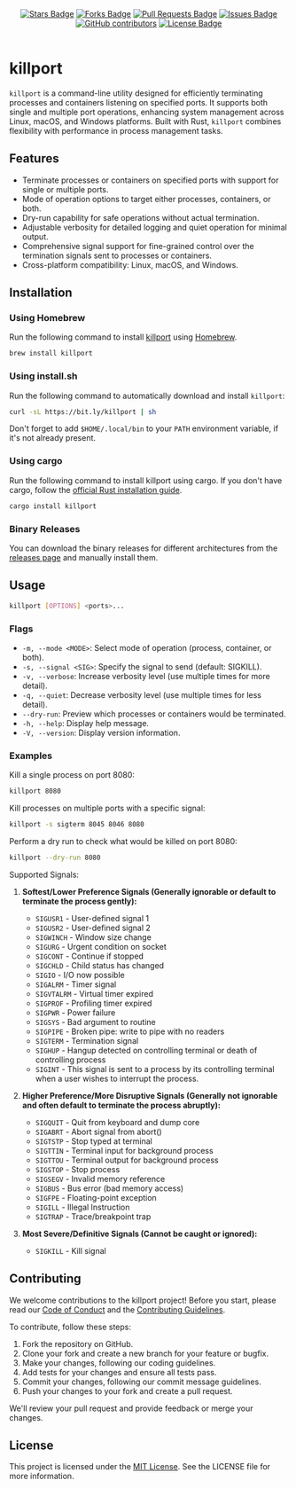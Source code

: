 <div align="center">
<a href="https://github.com/jkfran/jkfran.com/stargazers"><img src="https://img.shields.io/github/stars/jkfran/killport" alt="Stars Badge"/></a>
<a href="https://github.com/jkfran/jkfran.com/network/members"><img src="https://img.shields.io/github/forks/jkfran/killport" alt="Forks Badge"/></a>
<a href="https://github.com/jkfran/jkfran.com/pulls"><img src="https://img.shields.io/github/issues-pr/jkfran/killport" alt="Pull Requests Badge"/></a>
<a href="https://github.com/jkfran/jkfran.com/issues"><img src="https://img.shields.io/github/issues/jkfran/killport" alt="Issues Badge"/></a>
<a href="https://github.com/jkfran/jkfran.com/graphs/contributors"><img alt="GitHub contributors" src="https://img.shields.io/github/contributors/jkfran/killport?color=2b9348"></a>
<a href="https://github.com/jkfran/jkfran.com/blob/master/LICENSE"><img src="https://img.shields.io/github/license/jkfran/killport?color=2b9348" alt="License Badge"/></a>
</div>
<br>

# killport

`killport` is a command-line utility designed for efficiently terminating processes and containers listening on specified ports. It supports both single and multiple port operations, enhancing system management across Linux, macOS, and Windows platforms. Built with Rust, `killport` combines flexibility with performance in process management tasks.

## Features

- Terminate processes or containers on specified ports with support for single or multiple ports.
- Mode of operation options to target either processes, containers, or both.
- Dry-run capability for safe operations without actual termination.
- Adjustable verbosity for detailed logging and quiet operation for minimal output.
- Comprehensive signal support for fine-grained control over the termination signals sent to processes or containers.
- Cross-platform compatibility: Linux, macOS, and Windows.

## Installation

### Using Homebrew

Run the following command to install [killport](https://formulae.brew.sh/formula/killport) using [Homebrew](https://brew.sh/).

```sh
brew install killport
```

### Using install.sh

Run the following command to automatically download and install `killport`:

```sh
curl -sL https://bit.ly/killport | sh
```

Don't forget to add `$HOME/.local/bin` to your `PATH` environment variable, if it's not already present.

### Using cargo

Run the following command to install killport using cargo. If you don't have cargo, follow the [official Rust installation guide](https://www.rust-lang.org/tools/install).

```sh
cargo install killport
```

### Binary Releases

You can download the binary releases for different architectures from the [releases page](https://github.com/jkfran/killport/releases) and manually install them.

## Usage

```sh
killport [OPTIONS] <ports>...
```

### Flags

- `-m, --mode <MODE>`: Select mode of operation (process, container, or both).
- `-s, --signal <SIG>`: Specify the signal to send (default: SIGKILL).
- `-v, --verbose`: Increase verbosity level (use multiple times for more detail).
- `-q, --quiet`: Decrease verbosity level (use multiple times for less detail).
- `--dry-run`: Preview which processes or containers would be terminated.
- `-h, --help`: Display help message.
- `-V, --version`: Display version information.

### Examples

Kill a single process on port 8080:

```sh
killport 8080
```

Kill processes on multiple ports with a specific signal:

```sh
killport -s sigterm 8045 8046 8080
```

Perform a dry run to check what would be killed on port 8080:

```sh
killport --dry-run 8080
```

Supported Signals:

1. **Softest/Lower Preference Signals (Generally ignorable or default to terminate the process gently):**
   - `SIGUSR1` - User-defined signal 1
   - `SIGUSR2` - User-defined signal 2
   - `SIGWINCH` - Window size change
   - `SIGURG` - Urgent condition on socket
   - `SIGCONT` - Continue if stopped
   - `SIGCHLD` - Child status has changed
   - `SIGIO` - I/O now possible
   - `SIGALRM` - Timer signal
   - `SIGVTALRM` - Virtual timer expired
   - `SIGPROF` - Profiling timer expired
   - `SIGPWR` - Power failure
   - `SIGSYS` - Bad argument to routine
   - `SIGPIPE` - Broken pipe: write to pipe with no readers
   - `SIGTERM` - Termination signal
   - `SIGHUP` - Hangup detected on controlling terminal or death of controlling process
   - `SIGINT` - This signal is sent to a process by its controlling terminal when a user wishes to interrupt the process.

2. **Higher Preference/More Disruptive Signals (Generally not ignorable and often default to terminate the process abruptly):**
   - `SIGQUIT` - Quit from keyboard and dump core
   - `SIGABRT` - Abort signal from abort()
   - `SIGTSTP` - Stop typed at terminal
   - `SIGTTIN` - Terminal input for background process
   - `SIGTTOU` - Terminal output for background process
   - `SIGSTOP` - Stop process
   - `SIGSEGV` - Invalid memory reference
   - `SIGBUS` - Bus error (bad memory access)
   - `SIGFPE` - Floating-point exception
   - `SIGILL` - Illegal Instruction
   - `SIGTRAP` - Trace/breakpoint trap

3. **Most Severe/Definitive Signals (Cannot be caught or ignored):**
   - `SIGKILL` - Kill signal

## Contributing

We welcome contributions to the killport project! Before you start, please read our [Code of Conduct](CODE_OF_CONDUCT.md) and the [Contributing Guidelines](CONTRIBUTING.md).

To contribute, follow these steps:

1. Fork the repository on GitHub.
2. Clone your fork and create a new branch for your feature or bugfix.
3. Make your changes, following our coding guidelines.
4. Add tests for your changes and ensure all tests pass.
5. Commit your changes, following our commit message guidelines.
6. Push your changes to your fork and create a pull request.

We'll review your pull request and provide feedback or merge your changes.

## License

This project is licensed under the [MIT License](LICENSE). See the LICENSE file for more information.


